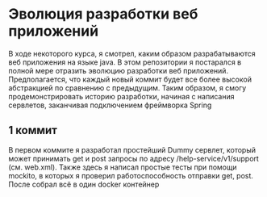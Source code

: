 # Эволюция разработки веб приложений
В ходе некоторого курса, я смотрел, каким образом разрабатываются веб приложения на языке java. 
В этом репозитории я постарался в полной мере отразить эволюцию разработки веб приложений. 
Предполагается, что каждый новый коммит будет все более высокой абстракцией по сравнению с предыдущим. 
Таким образом, я смогу продемонстрировать историю разработки, начиная с написания сервлетов, заканчивая подключением фреймворка Spring
## 1 коммит
В первом коммите я разработал простейший Dummy сервлет, который может принимать get и post запросы по адресу /help-service/v1/support (см. web.xml).
Также здесь я написал простые тесты при помощи mockito, в которых я проверил работоспособность отправки get, post.
После собрал всё в один docker контейнер
